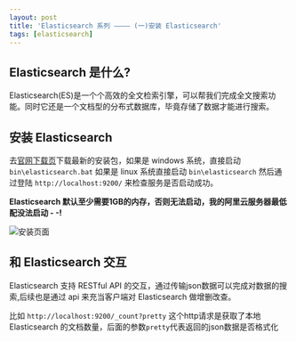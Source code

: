 ```yaml
---
layout: post
title: 'Elasticsearch 系列 ———— (一)安装 Elasticsearch'
tags: [elasticsearch]
---
```


## Elasticsearch 是什么?
Elasticsearch(ES)是一个个高效的全文检索引擎，可以帮我们完成全文搜索功能。同时它还是一个文档型的分布式数据库，毕竟存储了数据才能进行搜索。

## 安装 Elasticsearch

去[官网下载页](https://www.elastic.co/downloads/elasticsearch)下载最新的安装包，如果是 windows 系统，直接启动 `bin\elasticsearch.bat`
如果是 linux 系统直接启动 `bin\elasticsearch` 然后通过登陆 `http://localhost:9200/` 来检查服务是否启动成功。

**Elasticsearch 默认至少需要1GB的内存，否则无法启动，我的阿里云服务器最低配没法启动 - -!**

![安装页面]({{"/public/images/elasticsearch/es-01.png"}} "安装页面")

## 和 Elasticsearch 交互

Elasticsearch 支持 RESTful API 的交互，通过传输json数据可以完成对数据的搜索,后续也是通过 api 来充当客户端对 Elasticsearch 做增删改查。

比如 `http://localhost:9200/_count?pretty` 这个http请求是获取了本地 Elasticsearch 的文档数量，后面的参数`pretty`代表返回的json数据是否格式化




